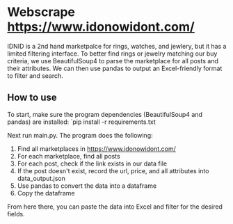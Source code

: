 # Webscrape https://www.idonowidont.com/
IDNID is a 2nd hand marketpalce for rings, watches, and jewlery, but it has a limited filtering interface.
To better find rings or jewelry matching our buy criteria, we use BeautifulSoup4 to parse the marketplace for all posts and their attributes. We can then use pandas to output an Excel-friendly format to filter and search.

## How to use
To start, make sure the program dependencies (BeautifulSoup4 and pandas) are installed:
`pip install -r requirements.txt

Next run main.py. The program does the following:
  1. Find all marketplaces in https://www.idonowidont.com/
  1. For each marketplace, find all posts
  1. For each post, check if the link exists in our data file
  1. If the post doesn't exist, record the url, price, and all attributes into data_output.json
  1. Use pandas to convert the data into a dataframe
  1. Copy the dataframe

From here there, you can paste the data into Excel and filter for the desired fields.